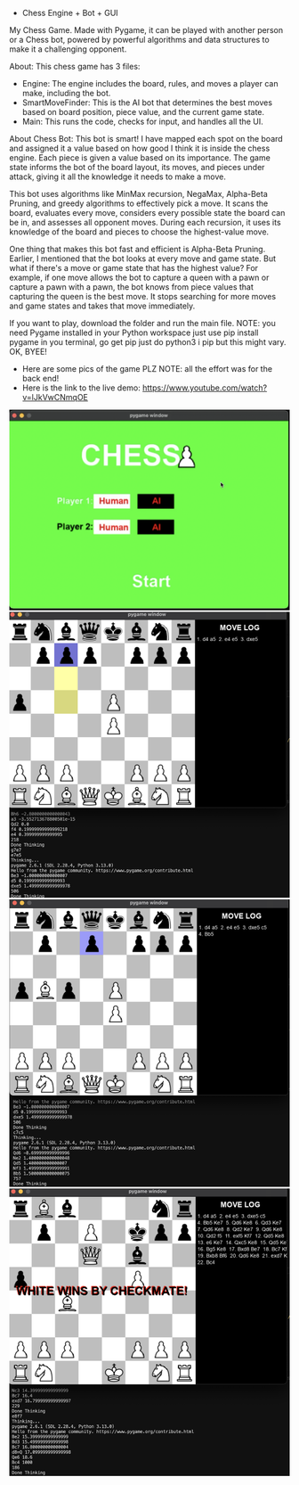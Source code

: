 - Chess Engine + Bot + GUI

My Chess Game. Made with Pygame, it can be played with another person or a Chess bot, powered by powerful algorithms and data structures to make it a challenging opponent.

About: This chess game has 3 files:

- Engine: The engine includes the board, rules, and moves a player can make, including the bot.
- SmartMoveFinder: This is the AI bot that determines the best moves based on board position, piece value, and the current game state.
- Main: This runs the code, checks for input, and handles all the UI.

About Chess Bot: This bot is smart! I have mapped each spot on the board and assigned it a value based on how good I think it is inside the chess engine. Each piece is given a value based on its importance. The game state informs the bot of the board layout, its moves, and pieces under attack, giving it all the knowledge it needs to make a move.

This bot uses algorithms like MinMax recursion, NegaMax, Alpha-Beta Pruning, and greedy algorithms to effectively pick a move. It scans the board, evaluates every move, considers every possible state the board can be in, and assesses all opponent moves. During each recursion, it uses its knowledge of the board and pieces to choose the highest-value move.

One thing that makes this bot fast and efficient is Alpha-Beta Pruning. Earlier, I mentioned that the bot looks at every move and game state. But what if there's a move or game state that has the highest value? For example, if one move allows the bot to capture a queen with a pawn or capture a pawn with a pawn, the bot knows from piece values that capturing the queen is the best move. It stops searching for more moves and game states and takes that move immediately.

If you want to play, download the folder and run the main file. NOTE: you need Pygame installed in your Python workspace just use pip install pygame in you terminal, go get pip just do python3 i pip but this might vary. OK, BYEE!

- Here are some pics of the game PLZ NOTE: all the effort was for the back end!
- Here is the link to the live demo: https://www.youtube.com/watch?v=lJkVwCNmqOE





<img src="./readmepics/home.png" alt="Home" width="600" height="auto" /> <img src="./readmepics/play.png" alt="play" width="600" height="auto" /> <img src="./readmepics/check.png" alt="check" width="600" height="auto" /> <img src="./readmepics/win.png" alt="win" width="600" height="auto" />